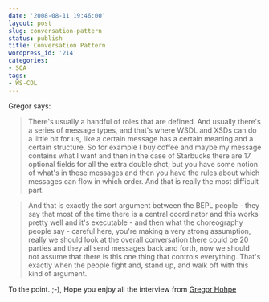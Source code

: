 ```yaml
---
date: '2008-08-11 19:46:00'
layout: post
slug: conversation-pattern
status: publish
title: Conversation Pattern
wordpress_id: '214'
categories:
- SOA
tags:
- WS-CDL
---
```


Gregor says:


> There's usually a handful of roles that are defined. And usually there's a series of message types, and that's where WSDL and XSDs can do a little bit for us, like a certain message has a certain meaning and a certain structure. So for example I buy coffee and maybe my message contains what I want and then in the case of Starbucks there are 17 optional fields for all the extra double shot; but you have some notion of what's in these messages and then you have the rules about which messages can flow in which order. And that is really the most difficult part.




> And that is exactly the sort argument between the BEPL people - they say that most of the time there is a central coordinator and this works pretty well and it's executable - and then what the choreography people say - careful here, you're making a very strong assumption, really we should look at the overall conversation there could be 20 parties and they all send messages back and forth, now we should not assume that there is this one thing that controls everything. That's exactly when the people fight and, stand up, and walk off with this kind of argument.


To the point. ;-), Hope you enjoy all the interview from [Gregor Hohpe](http://www.infoq.com/interviews/gregor-hohpe-conversations)

